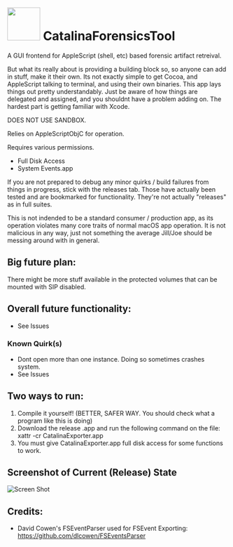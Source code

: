 # <img src="https://i.imgur.com/cGllffv.png" width="75" height="75" /> CatalinaForensicsTool 
A GUI frontend for AppleScript (shell, etc) based forensic artifact retreival. 

But what its really about is providing a building block so, so anyone can add in stuff, make it their own. Its not exactly simple to get Cocoa, and AppleScript talking to terminal, and using their own binaries. This app lays things out pretty understandably. Just be aware of how things are delegated and assigned, and you shouldnt have a problem adding on. The hardest part is getting familiar with Xcode. 

DOES NOT USE SANDBOX. 

Relies on AppleScriptObjC for operation. 

Requires various permissions.
* Full Disk Access
* System Events.app

If you are not prepared to debug any minor quirks / build failures from things in progress, stick with the releases tab. Those have actually been tested and are bookmarked for functionality. They're not actually "releases" as in full suites. 

This is not indended to be a standard consumer / production app, as its operation violates many core traits of normal macOS app operation. It is not malicious in any way, just not something the average Jill/Joe should be messing around with in general. 

## Big future plan:
There might be more stuff available in the protected volumes that can be mounted with SIP disabled. 

## Overall future functionality:
* See Issues


### Known Quirk(s)
* Dont open more than one instance. Doing so sometimes crashes system. 
* See Issues


## Two ways to run:
1. Compile it yourself! (BETTER, SAFER WAY. You should check what a program like this is doing)
2. Download the release .app and run the following command on the file:
xattr -cr CatalinaExporter.app
3. You must give CatalinaExporter.app full disk access for some functions to work. 

## Screenshot of Current (Release) State
![Screen Shot](https://i.imgur.com/vWfg3XB.png)


## Credits:
* David Cowen's FSEventParser used for FSEvent Exporting: https://github.com/dlcowen/FSEventsParser <br>
